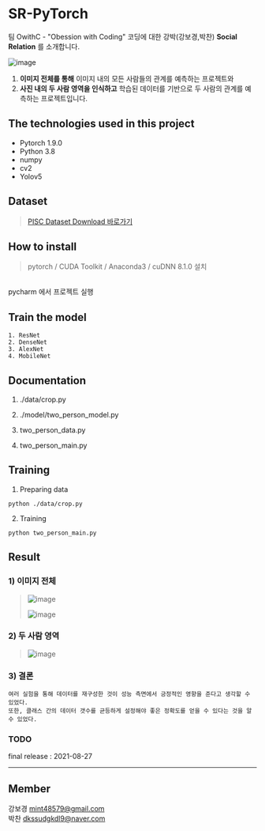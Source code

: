 # SR-PyTorch

팀 OwithC - "Obession with Coding" 코딩에 대한 강박(강보경,박찬) **Social Relation** 를 소개합니다.</br>

![image](https://user-images.githubusercontent.com/60590737/129307229-1abcd312-609c-44d2-8e76-92580cd05f86.png)

1) **이미지 전체를 통해** 이미지 내의 모든 사람들의 관계를 예측하는 프로젝트와 <br/>
2) **사진 내의 두 사람 영역을 인식하고** 학습된 데이터를 기반으로 두 사람의 관계를 예측하는 프로젝트입니다.<br/> 

## The technologies used in this project
- Pytorch 1.9.0
- Python 3.8
- numpy
- cv2
- Yolov5

## Dataset 
> [PISC Dataset Download 바로가기](https://zenodo.org/record/1059155#.YRX_VHX7Q1g)

## How to install

> pytorch / CUDA Toolkit / Anaconda3 / cuDNN 8.1.0 설치

</br> pycharm 에서 프로젝트 실행

## Train the model 
```
1. ResNet
2. DenseNet
3. AlexNet
4. MobileNet
```

## Documentation

1. ./data/crop.py

2. ./model/two_person_model.py

3. two_person_data.py

4. two_person_main.py


## Training
1. Preparing data
```shell
python ./data/crop.py
```
2. Training
```shell
python two_person_main.py
```

## Result 

### 1) 이미지 전체
> ![image](https://user-images.githubusercontent.com/60590737/129310229-0ed8c0c4-d0e7-45e2-b900-b056dd54fa94.png)
>
> ![image](https://user-images.githubusercontent.com/60590737/129310382-f74464c4-e85e-4514-ab1e-4d3a60e826af.png)

### 2) 두 사람 영역
> ![image](https://user-images.githubusercontent.com/76933244/131054276-b893284b-8569-4535-a989-6783765c2365.png)

### 3) 결론 
```
여러 실험을 통해 데이터를 재구성한 것이 성능 측면에서 긍정적인 영향을 준다고 생각할 수 있었다.   
또한, 클래스 간의 데이터 갯수를 균등하게 설정해야 좋은 정확도를 얻을 수 있다는 것을 알 수 있었다.
```

### TODO
final release : 2021-08-27

<hr>

## Member

강보경 <mint48579@gmail.com></br>
박찬 <dkssudgkdl9@naver.com></br>

